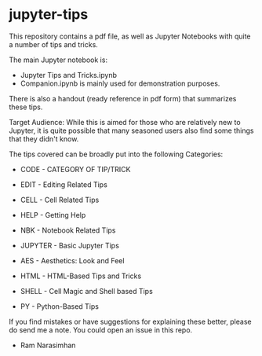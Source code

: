 # jupyter-tips

This repository contains a pdf file, as well as Jupyter Notebooks with quite a number of tips and tricks.

The main Jupyter notebook is:
- Jupyter Tips and Tricks.ipynb
- Companion.ipynb is mainly used for demonstration purposes.

There is also a handout (ready reference in pdf form) that summarizes these tips.

Target Audience: While this is aimed for those who are relatively new to Jupyter, it is quite possible that many seasoned users also find some things that they didn't know.


The tips covered can be broadly put into the following Categories:

- CODE	-  CATEGORY OF TIP/TRICK

- EDIT	- Editing Related Tips
- CELL	- Cell Related Tips	
- HELP	- Getting Help
- NBK	- Notebook Related Tips
- JUPYTER	- Basic Jupyter Tips	
- AES	- Aesthetics: Look and Feel
- HTML	- HTML-Based Tips and Tricks
- SHELL	- Cell Magic and Shell based Tips
- PY	    - Python-Based Tips	

If you find mistakes or have suggestions for explaining these better, please do send me a note.
You could open an issue in this repo.

- Ram Narasimhan